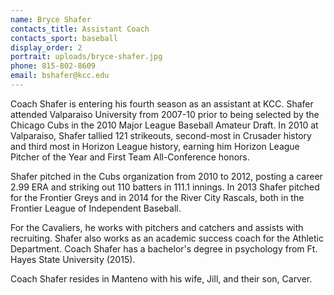 ```yaml
---
name: Bryce Shafer
contacts_title: Assistant Coach
contacts_sport: baseball
display_order: 2
portrait: uploads/bryce-shafer.jpg
phone: 815-802-8609
email: bshafer@kcc.edu
---
```


Coach Shafer is entering his fourth season as an assistant at KCC. Shafer attended Valparaiso University from 2007-10 prior to being selected by the Chicago Cubs in the 2010 Major League Baseball Amateur Draft. In 2010 at Valparaiso, Shafer tallied 121 strikeouts, second-most in Crusader history and third m​ost in Horizon League history, earning him Horizon League Pitcher of the Year and First Team All-Conference honors.

Shafer pitched in the Cubs organization from 2010 to 2012, posting a career 2.99 ERA and striking out 110 batters in 111.1 innings. In 2013 Shafer pitched for the Frontier Greys and in 2014 for the River City Rascals, both in the Frontier League of Independent Baseball.

For the Cavaliers, he works with pitchers and catchers and assists with recruiting. Shafer also works as an academic success coach for the Athletic Department. Coach Shafer has a bachelor's degree in psychology from Ft. Hayes State University (2015).

Coach Shafer resides in Manteno with his wife, Jill, and their son, Carver.
